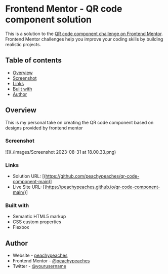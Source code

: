 # Frontend Mentor - QR code component solution

This is a solution to the [QR code component challenge on Frontend Mentor](https://www.frontendmentor.io/challenges/qr-code-component-iux_sIO_H). Frontend Mentor challenges help you improve your coding skills by building realistic projects. 

## Table of contents

  - [Overview](#overview)
  - [Screenshot](#screenshot)
  - [Links](#links)
  - [Built with](#built-with)
  - [Author](#author)


## Overview

This is my personal take on creating the QR code component based on designs provided by frontend mentor

### Screenshot

![](./images/Screenshot 2023-08-31 at 18.00.33.png)


### Links

- Solution URL: [(https://github.com/peachypeaches/qr-code-component-main)]
- Live Site URL: [(https://peachypeaches.github.io/qr-code-component-main/)]


### Built with

- Semantic HTML5 markup
- CSS custom properties
- Flexbox



## Author

- Website - [peachypeaches](https://github.com/peachypeaches)
- Frontend Mentor - [@peachypeaches](https://www.frontendmentor.io/profile/peachypeaches)
- Twitter - [@yourusername](https://www.twitter.com/yourusername)


